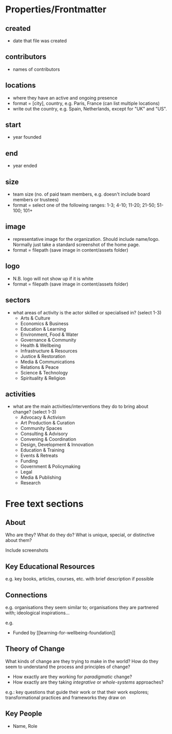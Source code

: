 # Properties/Frontmatter
## created 
- date that file was created
## contributors 
- names of contributors
## locations
- where they have an active and ongoing presence
- format = [city], country, e.g. Paris, France (can list multiple locations)
- write out the country, e.g. Spain, Netherlands, except for "UK" and "US".
## start 
- year founded 
## end
-  year ended 
## size
- team size (no. of paid team members, e.g. doesn't include board members or trustees)
- format = select one of the following ranges: 1-3; 4-10; 11-20; 21-50; 51-100; 101+
## image
- representative image for the organization. Should include name/logo. Normally just take a standard screenshot of the home page.
- format = filepath (save image in content/assets folder)
## logo
- N.B. logo will not show up if it is white
- format = filepath (save image in content/assets folder)
## sectors 
- what areas of activity is the actor skilled or specialised in? (select 1-3)
	- Arts & Culture
	- Economics & Business
	- Education & Learning
	- Environment, Food & Water
	- Governance & Community
	- Health & Wellbeing
	- Infrastructure & Resources
	- Justice & Restoration
	- Media & Communications 
	- Relations & Peace 
	- Science & Technology 
	- Spirituality & Religion 
## activities 
- what are the main activities/interventions they do to bring about change? (select 1-3)
	- Advocacy & Activism 
	- Art Production & Curation 
	- Community Spaces 
	- Consulting & Advisory
	- Convening & Coordination 
	- Design, Development & Innovation
	- Education & Training
	- Events & Retreats
	- Funding
	- Government & Policymaking
	- Legal
	- Media & Publishing
	- Research 

# Free text sections

## About 

Who are they? What do they do? What is unique, special, or distinctive about them?

Include screenshots

## Key Educational Resources 

e.g. key books, articles, courses, etc. with brief description if possible

## Connections

e.g. organisations they seem similar to; organisations they are partnered with; ideological inspirations...

e.g. 
- Funded by [[learning-for-wellbeing-foundation]]

## Theory of Change

What kinds of change are they trying to make in the world? How do they seem to understand the process and principles of change?

- How exactly are they working for *paradigmatic* change?
- How exactly are they taking *integrative* or *whole-systems* approaches?

e.g.: key questions that guide their work or that their work explores; transformational practices and frameworks they draw on 

## Key People

- Name, Role

